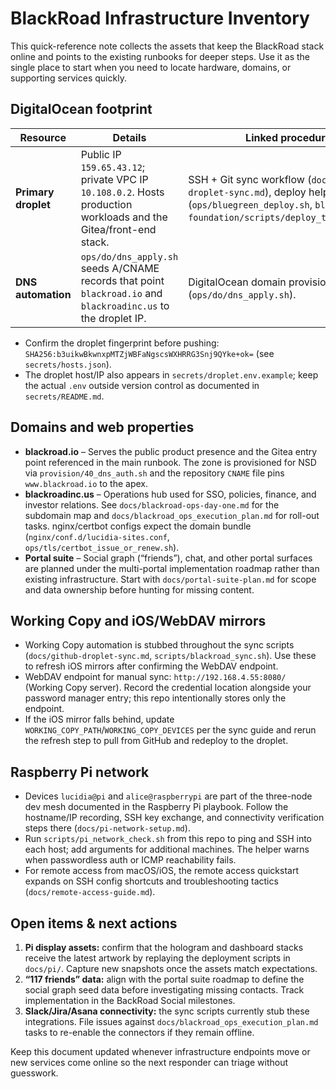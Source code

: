 # BlackRoad Infrastructure Inventory

This quick-reference note collects the assets that keep the BlackRoad stack online and points to the existing runbooks for deeper steps. Use it as the single place to start when you need to locate hardware, domains, or supporting services quickly.

## DigitalOcean footprint

| Resource | Details | Linked procedures |
| --- | --- | --- |
| **Primary droplet** | Public IP `159.65.43.12`; private VPC IP `10.108.0.2`. Hosts production workloads and the Gitea/front-end stack. | SSH + Git sync workflow (`docs/github-droplet-sync.md`), deploy helpers (`ops/bluegreen_deploy.sh`, `blackroad-foundation/scripts/deploy_to_droplet.sh`).
| **DNS automation** | `ops/do/dns_apply.sh` seeds A/CNAME records that point `blackroad.io` and `blackroadinc.us` to the droplet IP. | DigitalOcean domain provisioning script (`ops/do/dns_apply.sh`).

- Confirm the droplet fingerprint before pushing: `SHA256:b3uikwBkwnxpMTZjWBFaNgscsWXHRRG3Snj9QYke+ok=` (see `secrets/hosts.json`).
- The droplet host/IP also appears in `secrets/droplet.env.example`; keep the actual `.env` outside version control as documented in `secrets/README.md`.

## Domains and web properties

- **blackroad.io** – Serves the public product presence and the Gitea entry point referenced in the main runbook. The zone is provisioned for NSD via `provision/40_dns_auth.sh` and the repository `CNAME` file pins `www.blackroad.io` to the apex.
- **blackroadinc.us** – Operations hub used for SSO, policies, finance, and investor relations. See `docs/blackroad-ops-day-one.md` for the subdomain map and `docs/blackroad_ops_execution_plan.md` for roll-out tasks. nginx/certbot configs expect the domain bundle (`nginx/conf.d/lucidia-sites.conf`, `ops/tls/certbot_issue_or_renew.sh`).
- **Portal suite** – Social graph (“friends”), chat, and other portal surfaces are planned under the multi-portal implementation roadmap rather than existing infrastructure. Start with `docs/portal-suite-plan.md` for scope and data ownership before hunting for missing content.

## Working Copy and iOS/WebDAV mirrors

- Working Copy automation is stubbed throughout the sync scripts (`docs/github-droplet-sync.md`, `scripts/blackroad_sync.sh`). Use these to refresh iOS mirrors after confirming the WebDAV endpoint.
- WebDAV endpoint for manual sync: `http://192.168.4.55:8080/` (Working Copy server). Record the credential location alongside your password manager entry; this repo intentionally stores only the endpoint.
- If the iOS mirror falls behind, update `WORKING_COPY_PATH`/`WORKING_COPY_DEVICES` per the sync guide and rerun the refresh step to pull from GitHub and redeploy to the droplet.

## Raspberry Pi network

- Devices `lucidia@pi` and `alice@raspberrypi` are part of the three-node dev mesh documented in the Raspberry Pi playbook. Follow the hostname/IP recording, SSH key exchange, and connectivity verification steps there (`docs/pi-network-setup.md`).
- Run `scripts/pi_network_check.sh` from this repo to ping and SSH into each host; add arguments for additional machines. The helper warns when passwordless auth or ICMP reachability fails.
- For remote access from macOS/iOS, the remote access quickstart expands on SSH config shortcuts and troubleshooting tactics (`docs/remote-access-guide.md`).

## Open items & next actions

1. **Pi display assets:** confirm that the hologram and dashboard stacks receive the latest artwork by replaying the deployment scripts in `docs/pi/`. Capture new snapshots once the assets match expectations.
2. **“117 friends” data:** align with the portal suite roadmap to define the social graph seed data before investigating missing contacts. Track implementation in the BackRoad Social milestones.
3. **Slack/Jira/Asana connectivity:** the sync scripts currently stub these integrations. File issues against `docs/blackroad_ops_execution_plan.md` tasks to re-enable the connectors if they remain offline.

Keep this document updated whenever infrastructure endpoints move or new services come online so the next responder can triage without guesswork.
